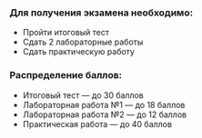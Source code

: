 ### Для получения экзамена необходимо:
- Пройти итоговый тест
- Сдать 2 лабораторные работы
- Сдать практическую работу

### Распределение баллов:
- Итоговый тест — до 30 баллов
- Лабораторная работа №1 — до 18 баллов
- Лабораторная работа №2 — до 12 баллов
- Практическая работа — до 40 баллов